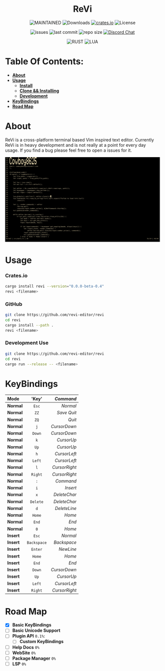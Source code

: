 <h1 align="center"> ReVi </h1>
<p align="center">
  <a><img alt="MAINTAINED" src="https://img.shields.io/badge/Maintained%3F-yes-green.svg"></a>
  <a><img alt="Downloads" src="https://img.shields.io/crates/d/revi"></a>
  <a href="https://crates.io/crates/revi"><img alt="crates.io" src="https://img.shields.io/crates/v/revi.svg"></a>
  <a><img alt="License" src="https://img.shields.io/badge/License-MIT-blue.svg"></a>
</p>
<p align="center">
  <a><img alt="issues" src="https://img.shields.io/github/issues/revi-editor/revi"></a>
  <a><img alt="last commit" src="https://img.shields.io/github/last-commit/revi-editor/revi"></a>
  <a><img alt="repo size" src="https://img.shields.io/github/repo-size/revi-editor/revi"></a>
  <a href="https://discord.gg/KwnGX8P"><img alt="Discord Chat" src="https://img.shields.io/discord/509849754155614230"></a>
</p>
<p align="center">
  <a><img alt="RUST" src="https://img.shields.io/badge/Rust-000000?style=for-the-badge&logo=rust&logoColor=white"></a>
  <a><img alt="LUA" src="https://img.shields.io/badge/Lua-2C2D72?style=for-the-badge&logo=lua&logoColor=white"></a>
</p>

# Table Of Contents:

  - [**About**](#about)
  - [**Usage**](#usage)
    - [**Install**](#cratesio)
    - [**Clone && Installing**](#github)
    - [**Development**](#development-use)
  - [**KeyBindings**](#keybindings)
  - [**Road Map**](#road-map)

# About

ReVi is a cross-platform terminal based Vim inspired text editor.
Currently ReVi is in heavy development and is not really at a point for
every day usage.  If you find a bug please feel free to open a issues for it.

<p align="center">
  <a><img alt="Image" src="./snapshots/line_numbers.png"></a>
</p>


# Usage

### **Crates.io**
```sh
cargo install revi --version="0.0.0-beta-0.4"
revi <filename>
```
### **GitHub**
```sh
git clone https://github.com/revi-editor/revi
cd revi
cargo install --path .
revi <filename>
```

### **Development Use**
```sh
git clone https://github.com/revi-editor/revi
cd revi
cargo run --release -- <filename>
```

# KeyBindings

**Mode**|'Key'|*Command*
:---|:---:|---:
**Normal**|`Esc`|*Normal*
**Normal**|`ZZ`|*Save Quit*
**Normal**|`ZQ`|*Quit*
**Normal**|`j`|*CursorDown*
**Normal**|`Down`|*CursorDown*
**Normal**|`k`|*CursorUp*
**Normal**|`Up`|*CursorUp*
**Normal**|`h`|*CursorLeft*
**Normal**|`Left`|*CursorLeft*
**Normal**|`l`|*CursorRight*
**Normal**|`Right`|*CursorRight*
**Normal**|`:`|*Command*
**Normal**|`i`|*Insert*
**Normal**|`x`|*DeleteChar*
**Normal**|`Delete`|*DeleteChar*
**Normal**|`d`|*DeleteLine*
**Normal**|`Home`|*Home*
**Normal**|`End`|*End*
**Normal**|`0`|*Home*
**Insert**|`Esc`|*Normal*
**Insert**|`Backspace`|*Backspace*
**Insert**|`Enter`|*NewLine*
**Insert**|`Home`|*Home*
**Insert**|`End`|*End*
**Insert**|`Down`|*CursorDown*
**Insert**|`Up`|*CursorUp*
**Insert**|`Left`|*CursorLeft*
**Insert**|`Right`|*CursorRight*



# Road Map

- [X] **Basic KeyBindings**
- [ ] **Basic Unicode Support**
- [ ] **Plugin API** `0.1%`:
  - [ ] **Custom KeyBindings**
- [ ] **Help Docs** `0%`
- [ ] **WebSite** `0%`
- [ ] **Package Manager** `0%`
- [ ] **LSP** `0%`
